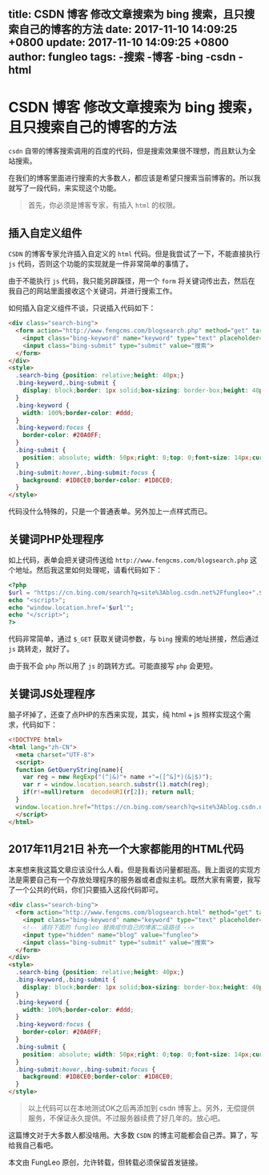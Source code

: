 title: CSDN 博客 修改文章搜索为 bing 搜索，且只搜索自己的博客的方法
date: 2017-11-10 14:09:25 +0800
update: 2017-11-10 14:09:25 +0800
author: fungleo
tags:
    -搜索
    -博客
    -bing
    -csdn
    -html
---

# CSDN 博客 修改文章搜索为 bing 搜索，且只搜索自己的博客的方法

`csdn` 自带的博客搜索调用的百度的代码，但是搜索效果很不理想，而且默认为全站搜索。

在我们的博客里面进行搜索的大多数人，都应该是希望只搜索当前博客的。所以我就写了一段代码，来实现这个功能。

> 首先，你必须是博客专家，有插入 `html` 的权限。

## 插入自定义组件

`CSDN` 的博客专家允许插入自定义的 `html` 代码。但是我尝试了一下，不能直接执行 `js` 代码，否则这个功能的实现就是一件非常简单的事情了。

由于不能执行 `js` 代码，我只能另辟蹊径，用一个 `form` 将关键词传出去，然后在我自己的网站里面接收这个关键词，并进行搜索工作。

如何插入自定义组件不谈，只说插入代码如下：

```html
<div class="search-bing">
  <form action="http://www.fengcms.com/blogsearch.php" method="get" target="_blank">
    <input class="bing-keyword" name="keyword" type="text" placeholder="请输入关键词">
    <input class="bing-submit" type="submit" value="搜索">
  </form>
</div>
<style>
  .search-bing {position: relative;height: 40px;}
  .bing-keyword,.bing-submit {
    display: block;border: 1px solid;box-sizing: border-box;height: 40px;padding: 5px;border-radius: 0;outline: none;
  }
  .bing-keyword {
    width: 100%;border-color: #ddd;
  }
  .bing-keyword:focus {
    border-color: #20A0FF;
  }
  .bing-submit {
    position: absolute; width: 50px;right: 0;top: 0;font-size: 14px;cursor: pointer;background: #20A0FF;color: #fff;border-color: #20A0FF;
  }
  .bing-submit:hover,.bing-submit:focus {
    background: #1D8CE0;border-color: #1D8CE0;
  }
</style>
```

代码没什么特殊的，只是一个普通表单。另外加上一点样式而已。

## 关键词PHP处理程序

如上代码，表单会把关键词传送给 `http://www.fengcms.com/blogsearch.php` 这个地址。然后我这里如何处理呢，请看代码如下：

```php
<?php
$url = "https://cn.bing.com/search?q=site%3Ablog.csdn.net%2Ffungleo+".$_GET["keyword"];
echo "<script>";
echo "window.location.href='$url'";
echo "</script>";
?>
```

代码非常简单，通过 `$_GET` 获取关键词参数，与 `bing` 搜索的地址拼接，然后通过 `js` 跳转走，就好了。

由于我不会 `php` 所以用了 `js` 的跳转方式。可能直接写 `php` 会更短。

## 关键词JS处理程序

脑子坏掉了，还查了点PHP的东西来实现，其实，纯 html + js 照样实现这个需求，代码如下：

```html
<!DOCTYPE html>
<html lang="zh-CN">
  <meta charset="UTF-8">
  <script>
  function GetQueryString(name){
    var reg = new RegExp("(^|&)"+ name +"=([^&]*)(&|$)");
    var r = window.location.search.substr(1).match(reg);
    if(r!=null)return  decodeURI(r[2]); return null;
  }
  window.location.href="https://cn.bing.com/search?q=site%3Ablog.csdn.net%2Ffungleo+" + GetQueryString('keyword')
  </script>
</html>
``` 
## 2017年11月21日 补充一个大家都能用的HTML代码

本来想来我这篇文章应该没什么人看。但是我看访问量都挺高。我上面说的实现方法是需要自己有一个存放处理程序的服务器或者虚拟主机。既然大家有需要，我写了一个公共的代码，你们只要插入这段代码即可。

```html
<div class="search-bing">
  <form action="http://www.fengcms.com/blogsearch.html" method="get" target="_blank">
    <input class="bing-keyword" name="keyword" type="text" placeholder="请输入关键词">
    <!-- 请将下面的 fungleo 替换成你自己的博客二级路径 -->
    <input type="hidden" name="blog" value="fungleo">
    <input class="bing-submit" type="submit" value="搜索">
  </form>
</div>
<style>
  .search-bing {position: relative;height: 40px;}
  .bing-keyword,.bing-submit {
    display: block;border: 1px solid;box-sizing: border-box;height: 40px;padding: 5px;border-radius: 0;outline: none;
  }
  .bing-keyword {
    width: 100%;border-color: #ddd;
  }
  .bing-keyword:focus {
    border-color: #20A0FF;
  }
  .bing-submit {
    position: absolute; width: 50px;right: 0;top: 0;font-size: 14px;cursor: pointer;background: #20A0FF;color: #fff;border-color: #20A0FF;
  }
  .bing-submit:hover,.bing-submit:focus {
    background: #1D8CE0;border-color: #1D8CE0;
  }
</style>
```

> 以上代码可以在本地测试OK之后再添加到 csdn 博客上。另外，无偿提供服务，不保证永久提供。不过服务器续费了好几年的。放心吧。

这篇博文对于大多数人都没啥用。大多数 `CSDN` 的博主可能都会自己弄。算了，写给我自己看吧。

本文由 FungLeo 原创，允许转载，但转载必须保留首发链接。


